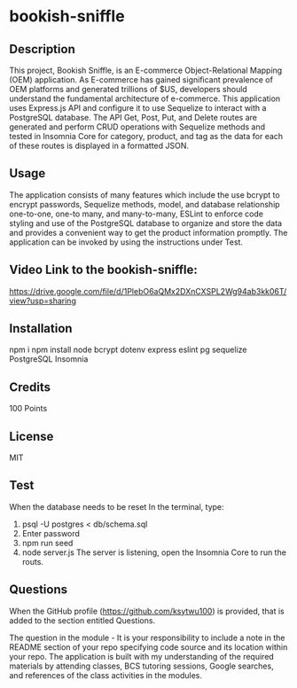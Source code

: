 # bookish-sniffle 

## Description
This project, Bookish Sniffle, is an E-commerce Object-Relational Mapping (OEM) application. As E-commerce has gained significant prevalence of OEM platforms and generated trillions of $US, developers should understand the fundamental architecture of e-commerce. This application uses Express.js API and configure it to use Sequelize to interact with a PostgreSQL database. The API Get, Post, Put, and Delete routes are generated and perform CRUD operations with Sequelize methods and tested in Insomnia Core for category, product, and tag as the data for each of these routes is displayed in a formatted JSON. 

## Usage
The application consists of many features which include the use bcrypt to encrypt passwords, Sequelize methods, model, and database relationship one-to-one, one-to many, and many-to-many, ESLint to enforce code styling and use of the PostgreSQL database to organize and store the data and provides a convenient way to get the product information promptly. The application can be invoked by using the instructions under Test. 

## Video Link to the bookish-sniffle: 
https://drive.google.com/file/d/1PlebO6aQMx2DXnCXSPL2Wg94ab3kk06T/view?usp=sharing

## Installation
npm i 
npm install node bcrypt dotenv express eslint pg sequelize  
PostgreSQL
Insomnia 

## Credits
100 Points

## License
MIT

## Test 
When the database needs to be reset
In the terminal, type:
1. psql -U postgres < db/schema.sql
2. Enter password
3. npm run seed
4. node server.js
The server is listening, open the Insomnia Core to run the routs. 

## Questions
When the GitHub profile (https://github.com/ksytwu100) is provided, that is added to the section entitled Questions. 

The question in the module - It is your responsibility to include a note in the README section of your repo specifying code source and its location within your repo.
The application is built with my understanding of the required materials by attending classes, BCS tutoring sessions, Google searches, and references of the class activities in the modules.


